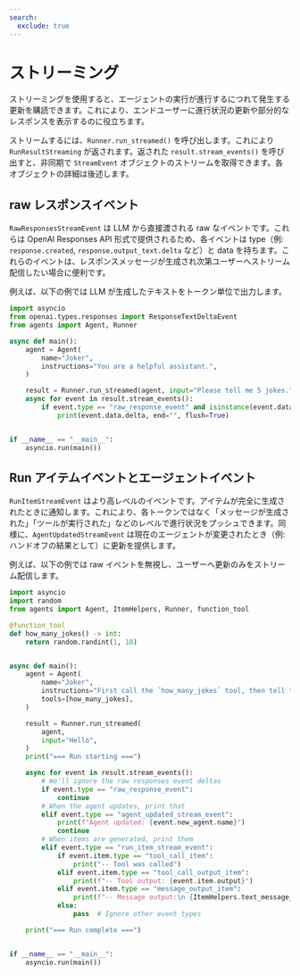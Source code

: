```yaml
---
search:
  exclude: true
---
```

# ストリーミング

ストリーミングを使用すると、エージェントの実行が進行するにつれて発生する更新を購読できます。これにより、エンドユーザーに進行状況の更新や部分的なレスポンスを表示するのに役立ちます。

ストリームするには、`Runner.run_streamed()` を呼び出します。これにより `RunResultStreaming` が返されます。返された `result.stream_events()` を呼び出すと、非同期で `StreamEvent` オブジェクトのストリームを取得できます。各オブジェクトの詳細は後述します。

## raw レスポンスイベント

`RawResponsesStreamEvent` は LLM から直接渡される raw なイベントです。これらは OpenAI Responses API 形式で提供されるため、各イベントは type（例: `response.created`, `response.output_text.delta` など）と data を持ちます。これらのイベントは、レスポンスメッセージが生成され次第ユーザーへストリーム配信したい場合に便利です。

例えば、以下の例では LLM が生成したテキストをトークン単位で出力します。

```python
import asyncio
from openai.types.responses import ResponseTextDeltaEvent
from agents import Agent, Runner

async def main():
    agent = Agent(
        name="Joker",
        instructions="You are a helpful assistant.",
    )

    result = Runner.run_streamed(agent, input="Please tell me 5 jokes.")
    async for event in result.stream_events():
        if event.type == "raw_response_event" and isinstance(event.data, ResponseTextDeltaEvent):
            print(event.data.delta, end="", flush=True)


if __name__ == "__main__":
    asyncio.run(main())
```

## Run アイテムイベントとエージェントイベント

`RunItemStreamEvent` はより高レベルのイベントです。アイテムが完全に生成されたときに通知します。これにより、各トークンではなく「メッセージが生成された」「ツールが実行された」などのレベルで進行状況をプッシュできます。同様に、`AgentUpdatedStreamEvent` は現在のエージェントが変更されたとき（例: ハンドオフの結果として）に更新を提供します。

例えば、以下の例では raw イベントを無視し、ユーザーへ更新のみをストリーム配信します。

```python
import asyncio
import random
from agents import Agent, ItemHelpers, Runner, function_tool

@function_tool
def how_many_jokes() -> int:
    return random.randint(1, 10)


async def main():
    agent = Agent(
        name="Joker",
        instructions="First call the `how_many_jokes` tool, then tell that many jokes.",
        tools=[how_many_jokes],
    )

    result = Runner.run_streamed(
        agent,
        input="Hello",
    )
    print("=== Run starting ===")

    async for event in result.stream_events():
        # We'll ignore the raw responses event deltas
        if event.type == "raw_response_event":
            continue
        # When the agent updates, print that
        elif event.type == "agent_updated_stream_event":
            print(f"Agent updated: {event.new_agent.name}")
            continue
        # When items are generated, print them
        elif event.type == "run_item_stream_event":
            if event.item.type == "tool_call_item":
                print("-- Tool was called")
            elif event.item.type == "tool_call_output_item":
                print(f"-- Tool output: {event.item.output}")
            elif event.item.type == "message_output_item":
                print(f"-- Message output:\n {ItemHelpers.text_message_output(event.item)}")
            else:
                pass  # Ignore other event types

    print("=== Run complete ===")


if __name__ == "__main__":
    asyncio.run(main())
```